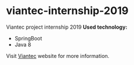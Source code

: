 # viantec-internship-2019
Viantec project internship 2019
**Used technology:**
* SpringBoot 
* Java 8


Visit [Viantec](https://viantec-soft.ru/) website for more information.
